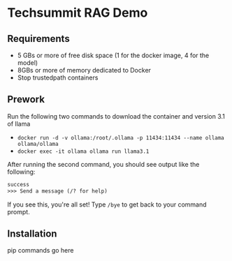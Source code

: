 # Techsummit RAG Demo

## Requirements

- 5 GBs or more of free disk space (1 for the docker image, 4 for the model)
- 8GBs or more of memory dedicated to Docker
- Stop trustedpath containers

## Prework

Run the following two commands to download the container and version 3.1 of llama

- `docker run -d -v ollama:/root/.ollama -p 11434:11434 --name ollama ollama/ollama`
- `docker exec -it ollama ollama run llama3.1`

After running the second command, you should see output like the following:

```txt
success
>>> Send a message (/? for help)
```

If you see this, you're all set! Type `/bye` to get back to your command prompt.

## Installation

pip commands go here
